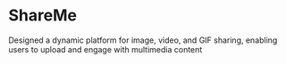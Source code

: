 # ShareMe
Designed a dynamic platform for image, video, and GIF sharing, enabling users to upload and engage with multimedia content
